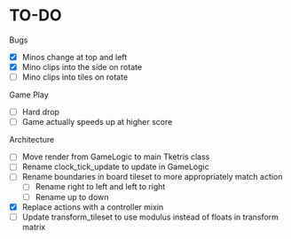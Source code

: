 # TO-DO

Bugs
- [x] Minos change at top and left
- [x] Mino clips into the side on rotate
- [ ] Mino clips into tiles on rotate

Game Play
- [ ] Hard drop
- [ ] Game actually speeds up at higher score

Architecture
- [ ] Move render from GameLogic to main Tketris class
- [ ] Rename clock_tick_update to update in GameLogic
- [ ] Rename boundaries in board tileset to more appropriately match action
    - [ ] Rename right to left and left to right
    - [ ] Rename up to down
- [x] Replace actions with a controller mixin
- [ ] Update transform_tileset to use modulus instead of floats in transform matrix
